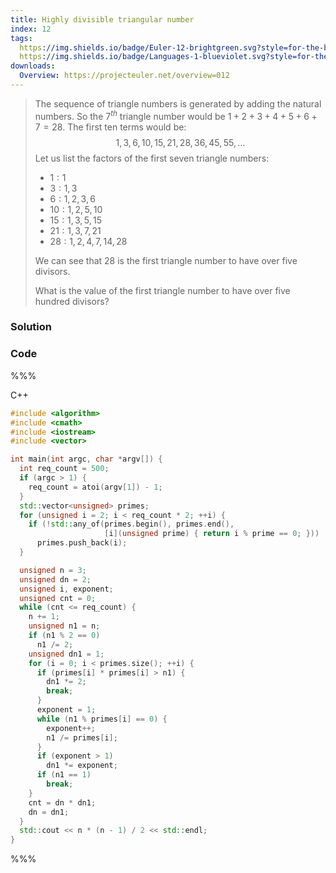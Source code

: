 ```yaml
---
title: Highly divisible triangular number 
index: 12
tags:
  https://img.shields.io/badge/Euler-12-brightgreen.svg?style=for-the-badge: https://projecteuler.net/problem=12
  https://img.shields.io/badge/Languages-1-blueviolet.svg?style=for-the-badge:
downloads:
  Overview: https://projecteuler.net/overview=012
---
```


> The sequence of triangle numbers is generated by adding the natural numbers.
> So the $7^{th}$ triangle number would be $1 + 2 + 3 + 4 + 5 + 6 + 7 = 28$.
> The first ten terms would be:
> $$
> 1, 3, 6, 10, 15, 21, 28, 36, 45, 55, \ldots
> $$
> Let us list the factors of the first seven triangle numbers:
> 
> * $1: 1$
> * $3: 1,3$
> * $6: 1,2,3,6$
> * $10: 1,2,5,10$
> * $15: 1,3,5,15$
> * $21: 1,3,7,21$
> * $28: 1,2,4,7,14,28$
> 
> We can see that $28$ is the first triangle number to have over five divisors.
> 
> What is the value of the first triangle number to have over five hundred
> divisors?

### Solution

### Code

%%%

C++
```cpp
#include <algorithm>
#include <cmath>
#include <iostream>
#include <vector>

int main(int argc, char *argv[]) {
  int req_count = 500;
  if (argc > 1) {
    req_count = atoi(argv[1]) - 1;
  }
  std::vector<unsigned> primes;
  for (unsigned i = 2; i < req_count * 2; ++i) {
    if (!std::any_of(primes.begin(), primes.end(),
                     [i](unsigned prime) { return i % prime == 0; }))
      primes.push_back(i);
  }

  unsigned n = 3;
  unsigned dn = 2;
  unsigned i, exponent;
  unsigned cnt = 0;
  while (cnt <= req_count) {
    n += 1;
    unsigned n1 = n;
    if (n1 % 2 == 0)
      n1 /= 2;
    unsigned dn1 = 1;
    for (i = 0; i < primes.size(); ++i) {
      if (primes[i] * primes[i] > n1) {
        dn1 *= 2;
        break;
      }
      exponent = 1;
      while (n1 % primes[i] == 0) {
        exponent++;
        n1 /= primes[i];
      }
      if (exponent > 1)
        dn1 *= exponent;
      if (n1 == 1)
        break;
    }
    cnt = dn * dn1;
    dn = dn1;
  }
  std::cout << n * (n - 1) / 2 << std::endl;
}
```

%%%
